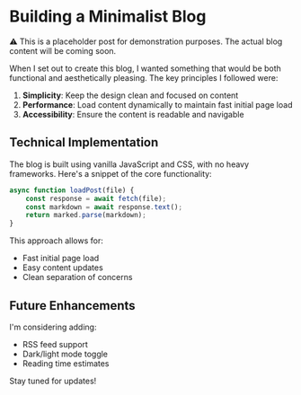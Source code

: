 # Building a Minimalist Blog

<div class="warning-callout">
<p>⚠️ This is a placeholder post for demonstration purposes. The actual blog content will be coming soon.</p>
</div>

When I set out to create this blog, I wanted something that would be both functional and aesthetically pleasing. The key principles I followed were:

1. **Simplicity**: Keep the design clean and focused on content
2. **Performance**: Load content dynamically to maintain fast initial page load
3. **Accessibility**: Ensure the content is readable and navigable

## Technical Implementation

The blog is built using vanilla JavaScript and CSS, with no heavy frameworks. Here's a snippet of the core functionality:

```javascript
async function loadPost(file) {
    const response = await fetch(file);
    const markdown = await response.text();
    return marked.parse(markdown);
}
```

This approach allows for:
- Fast initial page load
- Easy content updates
- Clean separation of concerns

## Future Enhancements

I'm considering adding:
- RSS feed support
- Dark/light mode toggle
- Reading time estimates

Stay tuned for updates!
